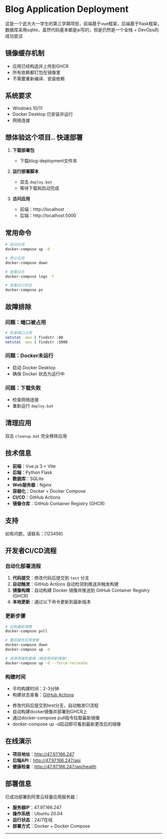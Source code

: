 # Blog Application Deployment

这是一个武大大一学生的第三学期项目，前端基于vue框架，后端基于flask框架，数据库采用sqlite，虽然代码基本都是ai写的，但是仍然是一个全栈 + DevOps的成功尝试

## 镜像缓存机制

+ 应用已经构造并上传到GHCR
+ 所有依赖都打包在镜像里
+ 不需要重新编译、安装依赖

## 系统要求

- Windows 10/11
- Docker Desktop 已安装并运行
- 网络连接

## 想体验这个项目..  快速部署

1. **下载部署包**
	- 下载blog-deployment文件夹

2. **运行部署脚本**
	- 双击 `deploy.bat`
	- 等待下载和启动完成

3. **访问应用**
	- 前端：http://localhost
	- 后端：http://localhost:5000

## 常用命令

```bash
# 启动应用
docker-compose up -d

# 停止应用
docker-compose down

# 查看日志
docker-compose logs -f

# 查看运行状态
docker-compose ps
```

## 故障排除

### 问题：端口被占用

```bash
# 检查端口占用
netstat -ano | findstr :80
netstat -ano | findstr :5000
```

### 问题：Docker未运行

- 启动 Docker Desktop
- 确保 Docker 状态为运行中

### 问题：下载失败

- 检查网络连接
- 重新运行 `deploy.bat`

## 清理应用

双击 `cleanup.bat` 完全移除应用

## 技术信息

- **前端**：Vue.js 3 + Vite 
- **后端**：Python Flask
- **数据库**：SQLite
- **Web服务器**：Nginx
- **容器化**：Docker + Docker Compose
- **CI/CD**：GitHub Actions
- **镜像仓库**：GitHub Container Registry (GHCR)

## 支持

如有问题，请联系：[123456]


## 开发者CI/CD流程

### **自动化部署流程**
1. **代码提交**：修改代码后提交到 `test` 分支
2. **自动触发**：GitHub Actions 自动检测到推送并触发构建
3. **镜像构建**：自动构建 Docker 镜像并推送到 GitHub Container Registry (GHCR)
4. **本地更新**：通过以下命令更新到最新版本

### **更新步骤**
```bash
# 拉取最新镜像
docker-compose pull

# 重启服务应用更新
docker-compose down 
docker-compose up -d

# 或使用强制重建（确保使用新镜像）
docker-compose up -d --force-recreate
```

### **构建时间**
- 平均构建时间：2-3分钟
- 构建状态查看：[GitHub Actions](https://github.com/yu-pengy/project/actions)
+ 修改代码后提交到test分支，自动触发CI流程
+ 自动构建docker镜像并部署到GHCR上
+ 通过docker-compose pull指令拉取最新镜像
+ docker-compose up -d启动即可看到最新更改后的镜像

## 在线演示

- **项目地址**：http://47.97.166.247
- **后端API**：http://47.97.166.247/api
- **健康检查**：http://47.97.166.247/api/health

## 部署信息

已成功部署到阿里云轻量应用服务器：
- **服务器IP**：47.97.166.247
- **操作系统**：Ubuntu 20.04
- **运行状态**：24/7在线
- **部署方式**：Docker + Docker Compose

---